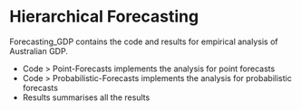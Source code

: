 # Hierarchical Forecasting

Forecasting_GDP contains the code and results for empirical analysis of Australian GDP. 

* Code > Point-Forecasts implements the analysis for point forecasts
* Code > Probabilistic-Forecasts implements the analysis for probabilistic forecasts
* Results summarises all the results






